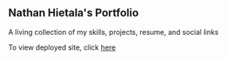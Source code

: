 ## Nathan Hietala's Portfolio

A living collection of my skills, projects, resume, and social links

To view deployed site, click <a href="www.nathanhietala.com" target='_blank'>here</a>
